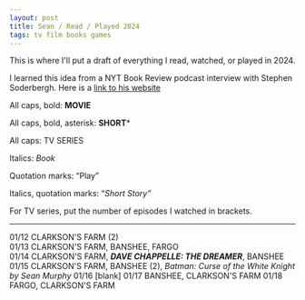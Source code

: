 ```yaml
---
layout: post
title: Sean / Read / Played 2024
tags: tv film books games
---
```

This is where I'll put a draft of everything I read, watched, or played in 2024.

I learned this idea from a NYT Book Review podcast interview with Stephen Soderbergh. Here is a [link to his website](https://extension765.com/blogs/soderblog/seen-read-2023)

All caps, bold: **MOVIE**

All caps, bold, asterisk: **SHORT***

All caps: TV SERIES

Italics: _Book_

Quotation marks: “Play”

Italics, quotation marks: “_Short Story”_

For TV series, put the number of episodes I watched in brackets. 

---
01/12 CLARKSON'S FARM (2)\
01/13 CLARKSON'S FARM, BANSHEE, FARGO\
01/14 CLARKSON'S FARM, ***DAVE CHAPPELLE: THE DREAMER***, BANSHEE\
01/15 CLARKSON'S FARM, BANSHEE (2), _Batman: Curse of the White Knight by Sean Murphy_
01/16 [blank]
01/17 BANSHEE, CLARKSON'S FARM
01/18 FARGO, CLARKSON'S FARM